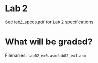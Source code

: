 # Lab 2
See lab2_specs.pdf for Lab 2 specifications

# What will be graded?
Filenames: `lab02_ex0.asm` `lab02_ex1.asm`